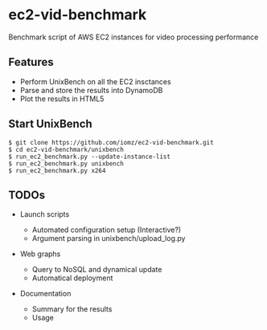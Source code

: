 ec2-vid-benchmark
=================

Benchmark script of AWS EC2 instances for video processing performance

Features
----
* Perform UnixBench on all the EC2 insctances
* Parse and store the results into DynamoDB
* Plot the results in HTML5

Start UnixBench
----

    $ git clone https://github.com/iomz/ec2-vid-benchmark.git
    $ cd ec2-vid-benchmark/unixbench
    $ run_ec2_benchmark.py --update-instance-list
    $ run_ec2_benchmark.py unixbench
    $ run_ec2_benchmark.py x264

TODOs
----
* Launch scripts
    * Automated configuration setup (Interactive?)
    * Argument parsing in unixbench/upload_log.py

* Web graphs
    * Query to NoSQL and dynamical update
    * Automatical deployment

* Documentation
    * Summary for the results
    * Usage
